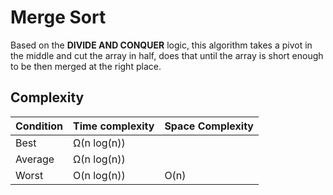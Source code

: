 # Merge Sort

Based on the **DIVIDE AND CONQUER** logic, this algorithm takes a pivot in the middle and cut the array in half, does that until the array is short enough to be then merged at the right place.

## Complexity

| Condition | Time complexity | Space Complexity |
| --------- | --------------- | ---------------- |
| Best      | Ω(n log(n))     |                  |
| Average   | Ω(n log(n))     |                  |
| Worst     | O(n log(n))     | O(n)             |
